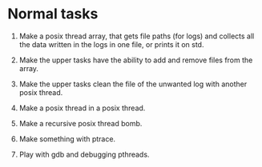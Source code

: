 
# Normal tasks

1. Make a posix thread array, that gets file paths (for logs) and collects all the data written in the logs in one file, or prints it on std.

2. Make the upper tasks have the ability to add and remove files from the array.

3. Make the upper tasks clean the file of the unwanted log with another posix thread.

4. Make a posix thread in a posix thread.

5. Make a recursive posix thread bomb.

6. Make something with ptrace.

7. Play with gdb and debugging pthreads.
